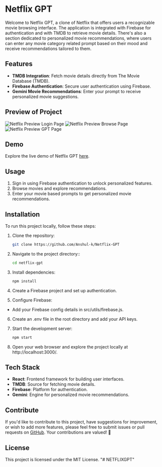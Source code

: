 # Netflix GPT

Welcome to Netflix GPT, a clone of Netflix that offers users a recognizable movie browsing interface. The application is integrated with Firebase for authentication and with TMDB to retrieve movie details. There's also a section dedicated to personalized movie recommendations, where users can enter any movie category related prompt based on their mood and receive recommendations tailored to them.

## Features
- **TMDB Integration**: Fetch movie details directly from The Movie Database (TMDB).
- **Firebase Authentication**: Secure user authentication using Firebase.
- **Gemini Movie Recommendations**: Enter your prompt to receive personalized movie suggestions.

## Preview of Project
![Netflix Preview Login Page](./public/Assets/Login.png)
![Netflix Preview Browse Page](./public/Assets/Browse.png)
![Netflix Preview GPT Page](./public/Assets/GPT.png)

## Demo
Explore the live demo of Netflix GPT [here](https://netfliix-gemini.netlify.app/).

## Usage
1. Sign in using Firebase authentication to unlock personalized features.
2. Browse movies and explore recommendations.
3. Enter your movie based prompts to get personalized movie recommendations.

## Installation

To run this project locally, follow these steps:

1. Clone the repository:
   ```bash
   git clone https://github.com/Anshul-k/Netflix-GPT

2. Navigate to the project directory::
   ```bash
   cd netflix-gpt

3. Install dependencies:
    ```bash
   npm install

4. Create a Firebase project and set up authentication.

5. Configure Firebase:
- Add your Firebase config details in src/utils/firebase.js.

6. Create an .env file in the root directory and add your API keys.

7. Start the development server:
    ```bash
   npm start

8. Open your web browser and explore the project locally at http://localhost:3000/.

## Tech Stack

- **React**: Frontend framework for building user interfaces.
- **TMDB**: Source for fetching movie details.
- **Firebase**: Platform for authentication.
- **Gemini**: Engine for personalized movie recommendations.

## Contribute
If you'd like to contribute to this project, have suggestions for improvement, or wish to add more features, please feel free to submit issues or pull requests on [GitHub](https://github.com/Anshul-k/Netflix-GPT). Your contributions are valued! 🚀

## License
This project is licensed under the MIT License.
"# NETFLIXGPT" 
